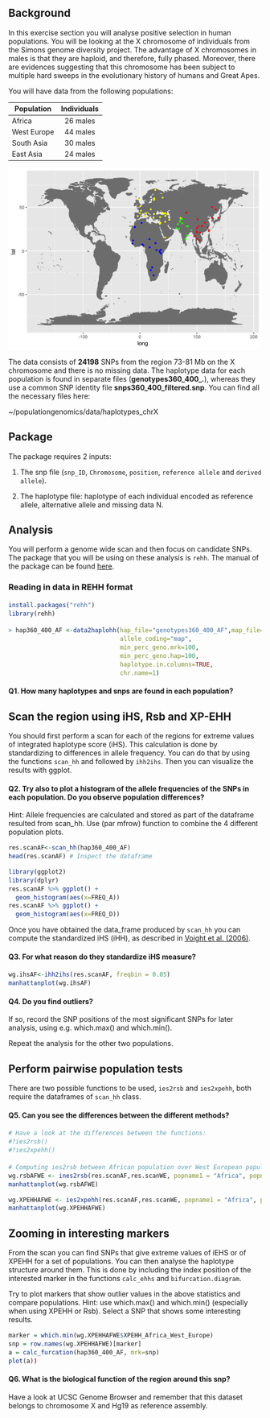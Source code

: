 Background
----------

In this exercise section you will analyse positive selection in human populations. You will be looking at the X chromosome of individuals from the Simons genome diversity project. The advantage of X chromosomes in males is that they are haploid, and therefore, fully phased. Moreover, there are evidences suggesting that this chromosome has been subject to multiple hard sweeps in the evolutionary history of humans and Great Apes.

You will have data from the following populations:

| Population  | Individuals |
|-------------|:-----------:|
| Africa      |   26 males  |
| West Europe |   44 males  |
| South Asia  |   30 males  |
| East Asia   |   24 males  |

![](img/unnamed-chunk-1-1.png)


The data consists of **24198** SNPs from the region 73-81 Mb on the X chromosome and there is no missing data. The haplotype data for each population is found in separate files (**genotypes360\_400\_.**), whereas they use a common SNP identity file **snps360\_400\_filtered.snp**. You can find all the necessary files here:

~/populationgenomics/data/haplotypes_chrX

Package
-------

The package requires 2 inputs:

1.  The snp file (`snp_ID`, `Chromosome`, `position`, `reference allele` and `derived allele`).

2.  The haplotype file: haplotype of each individual encoded as reference allele, alternative allele and missing data N.

Analysis
--------

You will perform a genome wide scan and then focus on candidate SNPs. The package that you will be using on these analysis is `rehh`. The manual of the package can be found [here](https://cran.r-project.org/web/packages/rehh/rehh.pdf). 

### Reading in data in REHH format

``` r
install.packages("rehh")
library(rehh)

> hap360_400_AF <-data2haplohh(hap_file="genotypes360_400_AF",map_file="snps360_400_filtered",
                               allele_coding="map", 
                               min_perc_geno.mrk=100,
                               min_perc_geno.hap=100,
                               haplotype.in.columns=TRUE,
                               chr.name=1)
```

#### Q1. How many haplotypes and snps are found in each population?

Scan the region using iHS, Rsb and XP-EHH
-----------------------------------------

You should first perform a scan for each of the regions for extreme values of integrated haplotype score (iHS). This calculation is done by standardizing to differences in allele frequency. You can do that by using the functions `scan_hh` and followed by `ihh2ihs`. Then you can visualize the results with ggplot.

#### Q2. Try also to plot a histogram of the allele frequencies of the SNPs in each population. Do you observe population differences?

Hint: Allele frequencies are calculated and stored as part of the dataframe resulted from scan\_hh. Use (par mfrow) function to combine the 4 different population plots. 

``` r
res.scanAF<-scan_hh(hap360_400_AF)
head(res.scanAF) # Inspect the dataframe
```
``` r
library(ggplot2)
library(dplyr)
res.scanAF %>% ggplot() +
  geom_histogram(aes(x=FREQ_A))
res.scanAF %>% ggplot() +
  geom_histogram(aes(x=FREQ_D)) 
```

Once you have obtained the data\_frame produced by `scan_hh` you can compute the standardized iHS (iHH), as described in [Voight et al. (2006)](http://journals.plos.org/plosbiology/article?id=10.1371/journal.pbio.0040072).

#### Q3. For what reason do they standardize iHS measure?

``` r
wg.ihsAF<-ihh2ihs(res.scanAF, freqbin = 0.05) 
manhattanplot(wg.ihsAF)
```

#### Q4. Do you find outliers?

If so, record the SNP positions of the most significant SNPs for later analysis, using e.g. which.max() and which.min().

Repeat the analysis for the other two populations.

Perform pairwise population tests
---------------------------------

There are two possible functions to be used, `ies2rsb` and `ies2xpehh`, both require the dataframes of `scan_hh` class.

#### Q5. Can you see the differences between the different methods?

``` r
# Have a look at the differences between the functions:
#?ies2rsb()
#?ies2xpehh()

# Computing ies2rsb between African population over West European population:
wg.rsbAFWE <- ines2rsb(res.scanAF,res.scanWE, popname1 = "Africa", popname2 = "West_Europe")
manhattanplot(wg.rsbAFWE)
```

``` r
wg.XPEHHAFWE <- ies2xpehh(res.scanAF,res.scanWE, popname1 = "Africa", popname2 = "West_Europe")
manhattanplot(wg.XPEHHAFWE)
```

Zooming in interesting markers
------------------------------

From the scan you can find SNPs that give extreme values of iEHS or of XPEHH for a set of populations. You can then analyse the haplotype structure around them. This is done by including the index position of the interested marker in the functions `calc_ehhs` and `bifurcation.diagram`.

Try to plot markers that show outlier values in the above statistics and compare populations. Hint: use which.max() and which.min() (especially when using XPEHH or Rsb). Select a SNP that shows some interesting results.

``` r
marker = which.min(wg.XPEHHAFWE$XPEHH_Africa_West_Europe)
snp = row.names(wg.XPEHHAFWE)[marker]
a = calc_furcation(hap360_400_AF, mrk=snp)
plot(a))
```

#### Q6. What is the biological function of the region around this snp?

Have a look at UCSC Genome Browser and remember that this dataset belongs to chromosome X and Hg19 as reference assembly.
